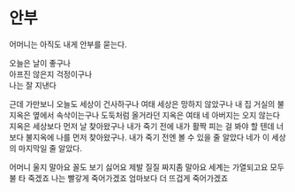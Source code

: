 # 안부

어머니는 아직도 내게 안부를 묻는다.

오늘은 날이 좋구나  
아프진 않은지 걱정이구나  
나는 잘 지낸다

근데 가만보니 오늘도 세상이 건사하구나 여태 세상은 망하지 않았구나 내 집 거실의 불지옥은 옆에서 속삭이는구나 도둑처럼 올거라던 지옥은 여태 네 아버지는 오지 않는다 지옥은 세상보다 먼저 날 찾아왔구나 내가 죽기 전에 내가 활짝 피는 걸 봐야 할 텐데 너보다 불지옥에 나를 먼저 찾아왔구나. 내가 죽기 전엔 볼 수 있을 줄 알았다 네가 이 세상의 마지막일 줄 알았다.

어머니 울지 말아요 꼴도 보기 싫어요 제발 질질 짜지좀 말아요 세계는 가열되고요 모두 불 타 죽겠죠 나는 빨갛게 죽어가겠죠 엄마보다 더 뜨겁게 죽어가겠죠
​
